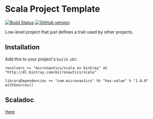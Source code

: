 # Scala Project Template

[![Build Status](https://travis-ci.org/mslinn/has-value.svg?branch=master)](https://travis-ci.org/mslinn/has-value)
[![GitHub version](https://badge.fury.io/gh/mslinn%2Fhas-value.svg)](https://badge.fury.io/gh/mslinn%2Fhas-value)

Low-level project that just defines a trait used by other projects.

## Installation
Add this to your project's `build.sbt`:

    resolvers += "micronautics/scala on bintray" at "http://dl.bintray.com/micronautics/scala"

    libraryDependencies += "com.micronautics" %% "has-value" % "1.0.0" withSources()

## Scaladoc
[Here](http://mslinn.github.io/has-value/latest/api/)
